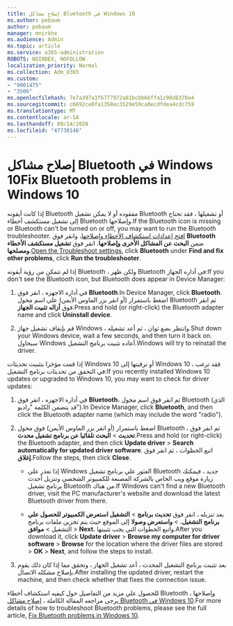 ```yaml
---
title: إصلاح مشاكل Bluetooth في Windows 10
ms.author: pebaum
author: pebaum
manager: mnirkhe
ms.audience: Admin
ms.topic: article
ms.service: o365-administration
ROBOTS: NOINDEX, NOFOLLOW
localization_priority: Normal
ms.collection: Adm_O365
ms.custom:
- "9001475"
- "3506"
ms.openlocfilehash: 7e7a397a1f6777972a81bcbb6bffa1c98d8370a4
ms.sourcegitcommit: c6692ce0fa1358ec3529e59ca0ecdfdea4cdc759
ms.translationtype: MT
ms.contentlocale: ar-SA
ms.lasthandoff: 09/14/2020
ms.locfileid: "47730146"
---
```

# <a name="fix-bluetooth-problems-in-windows-10"></a><span data-ttu-id="db102-102">إصلاح مشاكل Bluetooth في Windows 10</span><span class="sxs-lookup"><span data-stu-id="db102-102">Fix Bluetooth problems in Windows 10</span></span>

<span data-ttu-id="db102-103">إذا كانت أيقونه Bluetooth مفقوده أو لا يمكن تشغيل Bluetooth أو تشغيلها ، فقد تحتاج إلى تشغيل مستكشف أخطاء Bluetooth وإصلاحها.</span><span class="sxs-lookup"><span data-stu-id="db102-103">If the Bluetooth icon is missing or Bluetooth can't be turned on or off, you may want to run the Bluetooth troubleshooter.</span></span> <span data-ttu-id="db102-104">[افتح إعدادات استكشاف الأخطاء وإصلاحها](ms-settings:troubleshoot)، وانقر فوق **Bluetooth** ضمن **البحث عن المشاكل الأخرى وإصلاحها**، انقر فوق **تشغيل مستكشف الأخطاء ومصلحها**.</span><span class="sxs-lookup"><span data-stu-id="db102-104">[Open the Troubleshoot settings](ms-settings:troubleshoot), click **Bluetooth** under **Find and fix other problems**, click **Run the troubleshooter**.</span></span>

<span data-ttu-id="db102-105">إذا لم تتمكن من رؤية أيقونه Bluetooth ، ولكن ظهر Bluetooth في أداره الجهاز:</span><span class="sxs-lookup"><span data-stu-id="db102-105">If you don't see the Bluetooth icon, but Bluetooth does appear in Device Manager:</span></span>

1. <span data-ttu-id="db102-106">في أداره الاجهزه ، انقر فوق **Bluetooth**.</span><span class="sxs-lookup"><span data-stu-id="db102-106">In Device Manager, click **Bluetooth**.</span></span> <span data-ttu-id="db102-107">اضغط باستمرار (أو انقر بزر الماوس الأيمن) علي اسم محول Bluetooth ثم انقر فوق **أزاله تثبيت الجهاز**.</span><span class="sxs-lookup"><span data-stu-id="db102-107">Press and hold (or right-click) the Bluetooth adapter name and click **Uninstall device**.</span></span>

2. <span data-ttu-id="db102-108">قم بإيقاف تشغيل جهاز Windows ، وانتظر بضع ثوان ، ثم أعد تشغيله.</span><span class="sxs-lookup"><span data-stu-id="db102-108">Shut down your Windows device, wait a few seconds, and then turn it back on.</span></span> <span data-ttu-id="db102-109">سيحاول Windows أعاده تثبيت برنامج التشغيل.</span><span class="sxs-lookup"><span data-stu-id="db102-109">Windows will try to reinstall the driver.</span></span>

<span data-ttu-id="db102-110">إذا قمت مؤخرا بتثبيت تحديثات Windows 10 أو ترقيتها إلى Windows 10 ، فقد ترغب في التحقق من تحديثات برنامج التشغيل:</span><span class="sxs-lookup"><span data-stu-id="db102-110">If you recently installed Windows 10 updates or upgraded to Windows 10, you may want to check for driver updates:</span></span>

1. <span data-ttu-id="db102-111">في أداره الاجهزه ، انقر فوق **Bluetooth**، ثم انقر فوق اسم محول Bluetooth (الذي قد يتضمن الكلمة "راديو").</span><span class="sxs-lookup"><span data-stu-id="db102-111">In Device Manager, click **Bluetooth**, and then click the Bluetooth adapter name (which may include the word "radio").</span></span>

2. <span data-ttu-id="db102-112">اضغط باستمرار (أو انقر بزر الماوس الأيمن) فوق محول Bluetooth ، ثم انقر فوق **تحديث**  >  **البحث تلقائيا عن برنامج تشغيل محدث**.</span><span class="sxs-lookup"><span data-stu-id="db102-112">Press and hold (or right-click) the Bluetooth adapter, and then click **Update driver** > **Search automatically for updated driver software**.</span></span> <span data-ttu-id="db102-113">اتبع الخطوات ، ثم انقر فوق **إغلاق**.</span><span class="sxs-lookup"><span data-stu-id="db102-113">Follow the steps, then click **Close**.</span></span>

      - <span data-ttu-id="db102-114">إذا تعذر علي Windows العثور علي برنامج تشغيل Bluetooth جديد ، فيمكنك زيارة موقع ويب الخاص بالشركة المصنعة للكمبيوتر الشخصي وتنزيل أحدث برنامج تشغيل Bluetooth من هناك.</span><span class="sxs-lookup"><span data-stu-id="db102-114">If Windows can't find a new Bluetooth driver, visit the PC manufacturer's website and download the latest Bluetooth driver from there.</span></span>

    - <span data-ttu-id="db102-115">بعد تنزيله ، انقر فوق **تحديث برنامج**  >  **التشغيل استعرض الكمبيوتر للحصول علي برنامج التشغيل**،  >  **واستعرض وصولا** إلى الموقع حيث يتم تخزين ملفات برنامج التشغيل > **موافق**  >  **Next**، واتبع الخطوات التي يجب تثبيتها.</span><span class="sxs-lookup"><span data-stu-id="db102-115">After you download it, click **Update driver** > **Browse my computer for driver software** > **Browse** for the location where the driver files are stored > **OK** > **Next**, and follow the steps to install.</span></span>

3. <span data-ttu-id="db102-116">بعد تثبيت برنامج التشغيل المحدث ، أعد تشغيل الجهاز ، وتحقق مما إذا كان ذلك يقوم بإصلاح مشكله الاتصال.</span><span class="sxs-lookup"><span data-stu-id="db102-116">After installing the updated driver, restart the machine, and then check whether that fixes the connection issue.</span></span>

<span data-ttu-id="db102-117">للحصول علي مزيد من التفاصيل حول كيفيه استكشاف أخطاء Bluetooth وإصلاحها ، يرجى مراجعه المقالة الكاملة ، [إصلاح مشاكل Bluetooth في Windows 10](https://support.microsoft.com/help/14169/windows-10-fix-bluetooth-problems).</span><span class="sxs-lookup"><span data-stu-id="db102-117">For more details of how to troubleshoot Bluetooth problems, please see the full article, [Fix Bluetooth problems in Windows 10](https://support.microsoft.com/help/14169/windows-10-fix-bluetooth-problems).</span></span>
